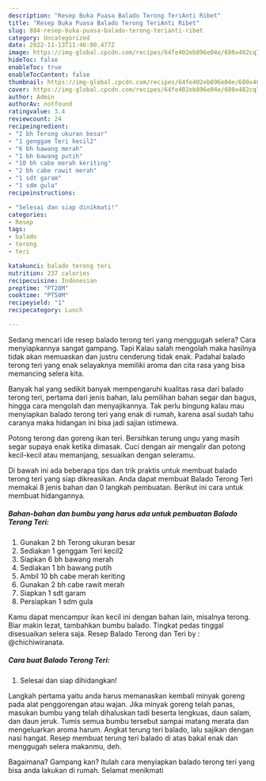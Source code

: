 ```yaml
---
description: "Resep Buka Puasa Balado Terong TeriAnti Ribet"
title: "Resep Buka Puasa Balado Terong TeriAnti Ribet"
slug: 884-resep-buka-puasa-balado-terong-terianti-ribet
category: Uncategorized
date: 2022-11-13T11:46:00.477Z
image: https://img-global.cpcdn.com/recipes/64fe402eb896e04e/680x482cq70/balado-terong-teri-foto-resep-utama.jpg
hideToc: false
enableToc: true
enableTocContent: false
thumbnail: https://img-global.cpcdn.com/recipes/64fe402eb896e04e/680x482cq70/balado-terong-teri-foto-resep-utama.jpg
cover: https://img-global.cpcdn.com/recipes/64fe402eb896e04e/680x482cq70/balado-terong-teri-foto-resep-utama.jpg
author: Admin
authorAv: notfound
ratingvalue: 3.4
reviewcount: 24
recipeingredient:
- "2 bh Terong ukuran besar"
- "1 genggam Teri kecil2"
- "6 bh bawang merah"
- "1 bh bawang putih"
- "10 bh cabe merah keriting"
- "2 bh cabe rawit merah"
- "1 sdt garam"
- "1 sdm gula"
recipeinstructions:

- "Selesai dan siap dinikmati!"
categories:
- Resep
tags:
- balado
- terong
- teri

katakunci: balado terong teri 
nutrition: 237 calories
recipecuisine: Indonesian
preptime: "PT28M"
cooktime: "PT50M"
recipeyield: "1"
recipecategory: Lunch

---
```



Sedang mencari ide resep balado terong teri yang menggugah selera? Cara menyiapkannya sangat gampang. Tapi Kalau salah mengolah maka hasilnya tidak akan memuaskan dan justru cenderung tidak enak. Padahal balado terong teri yang enak selayaknya memiliki aroma dan cita rasa yang bisa memancing selera kita.


Banyak hal yang sedikit banyak mempengaruhi kualitas rasa dari balado terong teri, pertama dari jenis bahan, lalu pemilihan bahan segar dan bagus, hingga cara mengolah dan menyajikannya. Tak perlu bingung kalau mau menyiapkan balado terong teri yang enak di rumah, karena asal sudah tahu caranya maka hidangan ini bisa jadi sajian istimewa.

Potong terong dan goreng ikan teri. Bersihkan terung ungu yang masih segar supaya enak ketika dimasak. Cuci dengan air mengalir dan potong kecil-kecil atau memanjang, sesuaikan dengan seleramu.


Di bawah ini ada beberapa tips dan trik praktis untuk membuat balado terong teri yang siap dikreasikan. Anda dapat membuat Balado Terong Teri memakai 8 jenis bahan dan 0 langkah pembuatan. Berikut ini cara untuk membuat hidangannya.

<!--inarticleads1-->

##### Bahan-bahan dan bumbu yang harus ada untuk pembuatan Balado Terong Teri:

1. Gunakan 2 bh Terong ukuran besar
1. Sediakan 1 genggam Teri kecil2
1. Siapkan 6 bh bawang merah
1. Sediakan 1 bh bawang putih
1. Ambil 10 bh cabe merah keriting
1. Gunakan 2 bh cabe rawit merah
1. Siapkan 1 sdt garam
1. Persiapkan 1 sdm gula


Kamu dapat mencampur ikan kecil ini dengan bahan lain, misalnya terong. Biar makin lezat, tambahkan bumbu balado. Tingkat pedas tinggal disesuaikan selera saja. Resep Balado Terong dan Teri by : @chichiwiranata. 

<!--inarticleads2-->

##### Cara buat Balado Terong Teri:


1. Selesai dan siap dihidangkan!

Langkah pertama yaitu anda harus memanaskan kembali minyak goreng pada alat penggorengan atau wajan. Jika minyak goreng telah panas, masukan bumbu yang telah dihaluskan tadi beserta lengkuas, daun salam, dan daun jeruk. Tumis semua bumbu tersebut sampai matang merata dan mengeluarkan aroma harum. Angkat terung teri balado, lalu sajikan dengan nasi hangat. Resep membuat terung teri balado di atas bakal enak dan menggugah selera makanmu, deh. 

Bagaimana? Gampang kan? Itulah cara menyiapkan balado terong teri yang bisa anda lakukan di rumah. Selamat menikmati
